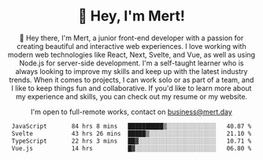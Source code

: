<div align="center">
  <h1 align="center">👋 Hey, I'm Mert! </h1>
<p>
 🎉 Hey there, I'm Mert, a junior front-end developer with a passion for creating beautiful and interactive web experiences. I love working with modern web technologies like React, Next, Svelte, and Vue, as well as using Node.js for server-side development. I'm a self-taught learner who is always looking to improve my skills and keep up with the latest industry trends. When it comes to projects, I can work solo or as part of a team, and I like to keep things fun and collaborative. If you'd like to learn more about my experience and skills, you can check out my resume or my website.
</p>

  I'm open to full-remote works, contact on [business@mert.day](mailto:business@mert.day) 
  
<!--START_SECTION:waka-->

```txt
JavaScript       84 hrs 8 mins   ██████████▒░░░░░░░░░░░░░░   40.87 %
Svelte           43 hrs 26 mins  █████▒░░░░░░░░░░░░░░░░░░░   21.10 %
TypeScript       22 hrs 3 mins   ██▓░░░░░░░░░░░░░░░░░░░░░░   10.71 %
Vue.js           14 hrs          █▓░░░░░░░░░░░░░░░░░░░░░░░   06.80 %
```

<!--END_SECTION:waka-->

<!--
I inspired from https://github.com/noirrs
You can check his page too!

Mert Doğu - Front-end Developer - mert.day
--> 
